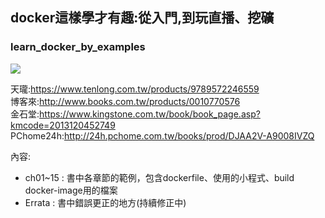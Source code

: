 ## docker這樣學才有趣:從入門,到玩直播、挖礦
### learn_docker_by_examples  

![](https://cdn.kingstone.com.tw/book/images/product/20131/2013120452749/2013120452749b.jpg)

天瓏:https://www.tenlong.com.tw/products/9789572246559  
博客來:http://www.books.com.tw/products/0010770576  
金石堂:https://www.kingstone.com.tw/book/book_page.asp?kmcode=2013120452749
PChome24h:http://24h.pchome.com.tw/books/prod/DJAA2V-A9008IVZQ

內容:  
- ch01~15 : 書中各章節的範例，包含dockerfile、使用的小程式、build docker-image用的檔案
- Errata  : 書中錯誤更正的地方(持續修正中)
